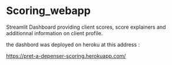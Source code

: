 # Scoring_webapp


Streamlit Dashboard providing client scores, score explainers and additionnal information on client profile.

the dashbord was deployed on heroku at this address : 

https://pret-a-depenser-scoring.herokuapp.com/


